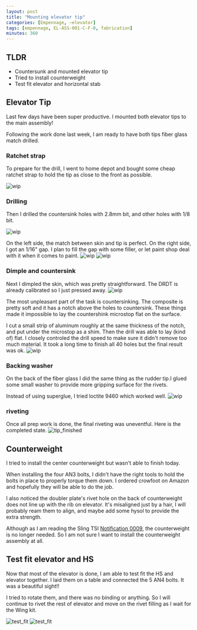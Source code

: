 ```yaml
---
layout: post
title: "Mounting elevator tip"
categories: [Empennage, ~elevator]
tags: [empennage, EL-ASS-001-C-F-0, fabrication]
minutes: 360
---
```


## TLDR

- Countersunk and mounted elevator tip
- Tried to install counterweight
- Test fit elevator and horizontal stab

## Elevator Tip

Last few days have been super productive. I mounted both elevator tips to the main assembly!

Following the work done last week, I am ready to have both tips fiber glass match drilled.

### Ratchet strap

To prepare for the drill, I went to home depot and bought some cheap ratchet strap to hold the tip as close to the front as possible.

![wip](/assets/img/20240228/ratchet.jpg)

### Drilling

Then I drilled the countersink holes with 2.8mm bit, and other holes with 1/8 bit.

![wip](/assets/img/20240228/drilled.jpg)

On the left side, the match between skin and tip is perfect. On the right side, I got an 1/16" gap. I plan to fill the gap with some filler, or let paint shop deal with it when it comes to paint.
![wip](/assets/img/20240228/no_gap.jpg)
![wip](/assets/img/20240228/gap.jpg)

### Dimple and countersink

Next I dimpled the skin, which was pretty straightforward. The DRDT is already calibrated so I just pressed away.
![wip](/assets/img/20240228/dimple.jpg)

The most unpleasant part of the task is countersinking. The composite is pretty soft and it has a notch above the holes to countersink. These things made it impossible to lay the countershink microstop flat on the surface.

I cut a small strip of aluminum roughly at the same thickness of the notch, and put under the microstop as a shim. Then the drill was able to lay (kind of) flat. I closely controled the drill speed to make sure it didn't remove too much material. It took a long time to finish all 40 holes but the final result was ok.
![wip](/assets/img/20240228/countersink.jpg)

### Backing washer

On the back of the fiber glass I did the same thing as the rudder tip.I glued some small washer to provide more gripping surface for the rivets.

Instead of using superglue, I tried loctite 9460 which worked well.
![wip](/assets/img/20240228/epoxy.jpg)

### riveting

Once all prep work is done, the final riveting was uneventful. Here is the completed state.
![tip_finished](/assets/img/20240228/tip_finished.jpg)

## Counterweight

I tried to install the center counterweight but wasn't able to finish today.

When installing the four AN3 bolts, I didn't have the right tools to hold the bolts in place to properly torque them down. I ordered crowfoot on Amazon and hopefully they will be able to do the job.

I also noticed the doubler plate's rivet hole on the back of counterweight does not line up with the rib on elevator. It's misaligned just by a hair, I will probably ream them to align, and maybe add some hysol to provide the extra strength.

Although as I am reading the Sling TSI [Notification 0009](https://slingaircraft.com/technical-documents/notifications/#sling-tsi), the counterweight is no longer needed. So I am not sure I want to install the counterweight assembly at all.

## Test fit elevator and HS

Now that most of the elevator is done, I am able to test fit the HS and elevator together. I laid them on a table and connected the 5 AN4 bolts. It was a beautiful sight!!

I tried to rotate them, and there was no binding or anything. So I will continue to rivet the rest of elevator and move on the rivet filling as I wait for the Wing kit.

![test_fit](/assets/img/20240228/test_fit.jpg)
![test_fit](/assets/img/20240228/test_fit_2.jpg)
